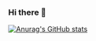 ### Hi there 👋
[![Anurag's GitHub stats](https://github-readme-stats.vercel.app/api?username=chaithrareddy47)](https://github.com/anuraghazra/github-readme-stats)
